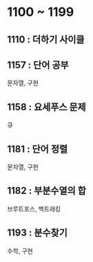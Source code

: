 # 1100 ~ 1199


## 1110 : 더하기 사이클

## 1157 : 단어 공부
문자열, 구현

## 1158 : 요세푸스 문제
큐

## 1181 : 단어 정렬
문자열, 구현

## 1182 : 부분수열의 합
브루트포스, 백트래킹

## 1193 : 분수찾기
수학, 구현

